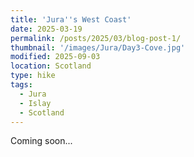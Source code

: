 ```yaml
---
title: 'Jura''s West Coast'
date: 2025-03-19
permalink: /posts/2025/03/blog-post-1/
thumbnail: '/images/Jura/Day3-Cove.jpg'
modified: 2025-09-03
location: Scotland
type: hike
tags:
  - Jura
  - Islay
  - Scotland
---
```


Coming soon...



